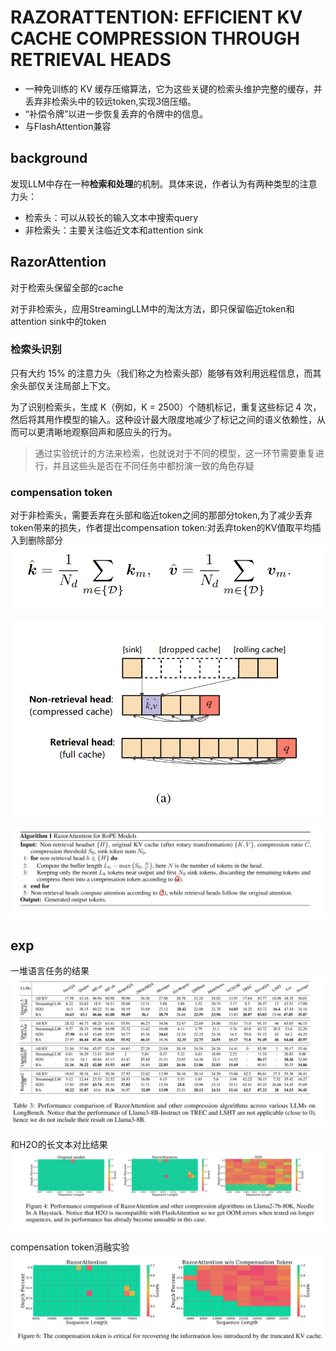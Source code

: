 # RAZORATTENTION: EFFICIENT KV CACHE COMPRESSION THROUGH RETRIEVAL HEADS
* 一种免训练的 KV 缓存压缩算法，它为这些关键的检索头维护完整的缓存，并丢弃非检索头中的较远token,实现3倍压缩。
* “补偿令牌”以进一步恢复丢弃的令牌中的信息。
* 与FlashAttention兼容

## background
发现LLM中存在一种**检索和处理**的机制。具体来说，作者认为有两种类型的注意力头：
* 检索头：可以从较长的输入文本中搜索query
* 非检索头：主要关注临近文本和attention sink

## RazorAttention
对于检索头保留全部的cache

对于非检索头，应用StreamingLLM中的淘汰方法，即只保留临近token和attention sink中的token

### 检索头识别
只有大约 15% 的注意力头（我们称之为检索头部）能够有效利用远程信息，而其余头部仅关注局部上下文。

为了识别检索头，生成 K（例如，K = 2500）个随机标记，重复这些标记 4 次，然后将其用作模型的输入。这种设计最大限度地减少了标记之间的语义依赖性，从而可以更清晰地观察回声和感应头的行为。
> 通过实验统计的方法来检索，也就说对于不同的模型，这一环节需要重复进行，并且这些头是否在不同任务中都扮演一致的角色存疑

### compensation token
对于非检索头，需要丢弃在头部和临近token之间的那部分token,为了减少丢弃token带来的损失，作者提出compensation token:对丢弃token的KV值取平均插入到删除部分
![alt text](image.png)

![alt text](image-1.png)

![alt text](image-4.png)

## exp
一堆语言任务的结果
![alt text](image-3.png)

和H2O的长文本对比结果
![alt text](image-2.png)

compensation token消融实验
![alt text](image-5.png)



